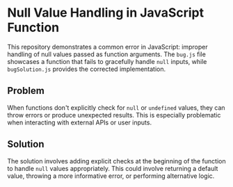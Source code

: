 # Null Value Handling in JavaScript Function

This repository demonstrates a common error in JavaScript: improper handling of null values passed as function arguments.  The `bug.js` file showcases a function that fails to gracefully handle `null` inputs, while `bugSolution.js` provides the corrected implementation.

## Problem

When functions don't explicitly check for `null` or `undefined` values, they can throw errors or produce unexpected results.  This is especially problematic when interacting with external APIs or user inputs.

## Solution

The solution involves adding explicit checks at the beginning of the function to handle `null` values appropriately. This could involve returning a default value, throwing a more informative error, or performing alternative logic.